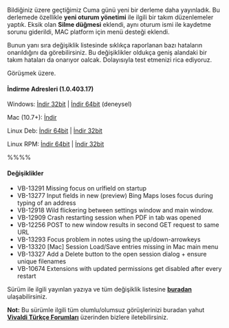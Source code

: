 Bildiğiniz üzere geçtiğimiz Cuma günü yeni bir derleme daha yayınladık. Bu derlemede özellikle **yeni oturum yönetimi** ile ilgili bir takım düzenlemeler yaptık. Eksik olan **Silme düğmesi** eklendi, aynı oturum ismi ile kaydetme sorunu giderildi, MAC platform için menü desteği eklendi.

Bunun yanı sıra değişiklik listesinde sıklıkça raporlanan bazı hataların onarıldığını da görebilirsiniz. Bu değişiklikler oldukça geniş alandaki bir takım hataları da onarıyor oalcak. Dolayısıyla test etmenizi rica ediyoruz.

Görüşmek üzere.

#### İndirme Adresleri (1.0.403.17)

Windows: [İndir 32bit](https://vivaldi.com/download/download.php?f=Vivaldi.1.0.403.17.exe) | [İndir 64bit](https://vivaldi.com/download/download.php?f=Vivaldi.1.0.403.17.x64.exe) (deneysel)

Mac (10.7+): [İndir](https://vivaldi.com/download/download.php?f=Vivaldi.1.0.403.17.dmg)

Linux Deb: [İndir 64bit](https://vivaldi.com/download/download.php?f=vivaldi-snapshot_1.0.403.17-1_amd64.deb) | [İndir 32bit](https://vivaldi.com/download/download.php?f=vivaldi-snapshot_1.0.403.17-1_i386.de)

Linux RPM: [İndir 64bit](https://vivaldi.com/download/download.php?f=vivaldi-snapshot-1.0.403.17-1.x86_64.rpm) | [İndir 32bit](https://vivaldi.com/download/download.php?f=vivaldi-snapshot-1.0.403.17-1.i386.rpm)

%%%%


#### Değişiklikler
* VB-13291 Missing focus on urlfield on startup
* VB-13277 Input fields in new (preview) Bing Maps loses focus during typing of an address
* VB-12918 Wild flickering between settings window and main window.
* VB-12909 Crash restarting session when PDF in tab was opened
* VB-12256 POST to new window results in second GET request to same URL
* VB-13293 Focus problem in notes using the up/down-arrowkeys
* VB-13320 [Mac] Session Load/Save entries missing in Mac main menu
* VB-13327 Add a Delete button to the open session dialog + ensure unique filenames
* VB-10674 Extensions with updated permissions get disabled after every restart

Sürüm ile ilgili yayınlan yazıya ve tüm değişiklik listesine **[buradan](https://vivaldi.net/en-US/teamblog/88-snapshot-1-0-403-17-further-fixes-to-saved-sessions)** ulaşabilirsiniz.

**Not:** Bu sürümle ilgili tüm olumlu/olumsuz görüşlerinizi buradan yahut **[Vivaldi Türkçe Forumları](https://vivaldi.net/forum/turkish)** üzerinden bizlere iletebilirsiniz.
